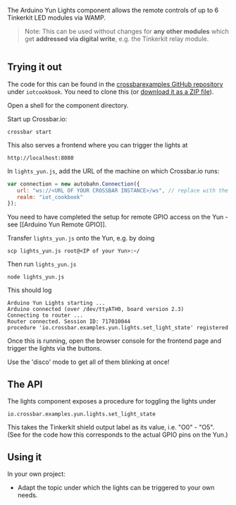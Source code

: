 The Arduino Yun Lights component allows the remote controls of up to 6 Tinkerkit LED modules via WAMP.

> Note: This can be used without changes for **any other modules** which get **addressed via digital write**, e.g. the Tinkerkit relay module.

<div class="topimage_container">
   <img class="topimage" src="../../static/img/iotcookbook/lights_arduino_yun.jpg" alt="">   
</div>

## Trying it out

The code for this can be found in the [crossbarexamples GitHub repository](https://github.com/crossbario/crossbarexamples) under `iotcookbook`. You need to clone this (or [download it as a ZIP file](https://github.com/crossbario/crossbarexamples/archive/master.zip)).

Open a shell for the component directory. 

Start up Crossbar.io:

```shell
crossbar start
```

This also serves a frontend where you can trigger the lights at

```
http://localhost:8080
```

In `lights_yun.js`, add the URL of the machine on which Crossbar.io runs:

```javascript
var connection = new autobahn.Connection({
   url: "ws://<URL OF YOUR CROSSBAR INSTANCE>/ws", // replace with the url of your crossbar instance
   realm: "iot_cookbook"
});
```

You need to have completed the setup for remote GPIO access on the Yun - see [[Arduino Yun Remote GPIO]]. 

Transfer `lights_yun.js` onto the Yun, e.g. by doing 

```console
scp lights_yun.js root@<IP of your Yun>:~/
```

Then run `lights_yun.js` 

```shell
node lights_yun.js
```

This should log

```shell
Arduino Yun Lights starting ...
Arduino connected (over /dev/ttyATH0, board version 2.3)
Connecting to router ...
Router connected. Session ID: 717010044
procedure 'io.crossbar.examples.yun.lights.set_light_state' registered
```

Once this is running, open the browser console for the frontend page and trigger the lights via the buttons. 

Use the 'disco' mode to get all of them blinking at once!

## The API

The lights component exposes a procedure for toggling the lights under

```
io.crossbar.examples.yun.lights.set_light_state
```

This takes the Tinkerkit shield output label as its value, i.e. "O0" - "O5". (See for the code how this corresponds to the actual GPIO pins on the Yun.)

## Using it

In your own project:

* Adapt the topic under which the lights can be triggered to your own needs.